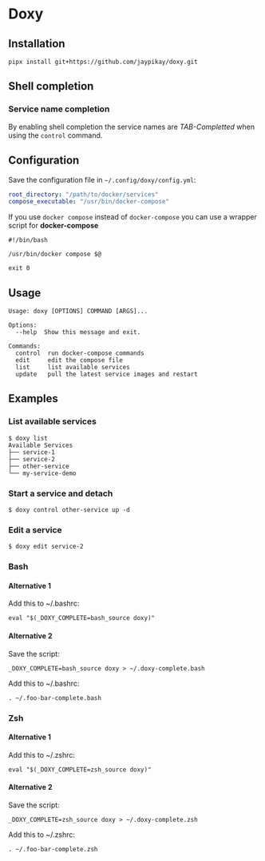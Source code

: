 # Doxy

## Installation

```shell
pipx install git+https://github.com/jaypikay/doxy.git
```

## Shell completion

### Service name completion

By enabling shell completion the service names are *TAB-Completted* when using the `control`
command.

## Configuration

Save the configuration file in `~/.config/doxy/config.yml`:
```yaml
root_directory: "/path/to/docker/services"
compose_executable: "/usr/bin/docker-compose"
```

If you use `docker compose` instead of `docker-compose` you can use a wrapper script for
**docker-compose**
```shell
#!/bin/bash

/usr/bin/docker compose $@

exit 0
```

## Usage

```
Usage: doxy [OPTIONS] COMMAND [ARGS]...

Options:
  --help  Show this message and exit.

Commands:
  control  run docker-compose commands
  edit     edit the compose file
  list     list available services
  update   pull the latest service images and restart
```

## Examples

### List available services
```shell
$ doxy list
Available Services
├── service-1
├── service-2
├── other-service
└── my-service-demo
```

### Start a service and detach
```shell
$ doxy control other-service up -d
```

### Edit a service
```shell
$ doxy edit service-2
```

### Bash

#### Alternative 1
Add this to ~/.bashrc:
```
eval "$(_DOXY_COMPLETE=bash_source doxy)"
```

#### Alternative 2
Save the script:
```shell
_DOXY_COMPLETE=bash_source doxy > ~/.doxy-complete.bash
```

Add this to ~/.bashrc:
```
. ~/.foo-bar-complete.bash
````

### Zsh

#### Alternative 1
Add this to ~/.zshrc:
```
eval "$(_DOXY_COMPLETE=zsh_source doxy)"
```

#### Alternative 2
Save the script:
```shell
_DOXY_COMPLETE=zsh_source doxy > ~/.doxy-complete.zsh
```

Add this to ~/.zshrc:
```
. ~/.foo-bar-complete.zsh
```
